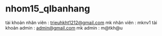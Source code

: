 # nhom15_qlbanhang
tài khoản nhân viên : trieuhkht1212@gmail.com 
mk nhân viên : mknv1
tài khoản admin : admin@gmail.com
mk admin : m@tkh@u
